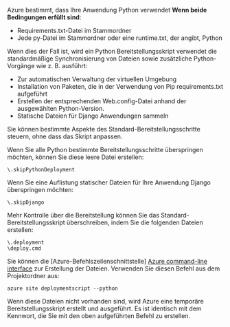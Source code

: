 Azure bestimmt, dass Ihre Anwendung Python verwendet **Wenn beide Bedingungen erfüllt sind**:

* Requirements.txt-Datei im Stammordner
* Jede py-Datei im Stammordner oder eine runtime.txt, der angibt, Python

Wenn dies der Fall ist, wird ein Python Bereitstellungsskript verwendet die standardmäßige Synchronisierung von Dateien sowie zusätzliche Python-Vorgänge wie z. B. ausführt:

* Zur automatischen Verwaltung der virtuellen Umgebung
* Installation von Paketen, die in der Verwendung von Pip requirements.txt aufgeführt
* Erstellen der entsprechenden Web.config-Datei anhand der ausgewählten Python-Version.
* Statische Dateien für Django Anwendungen sammeln

Sie können bestimmte Aspekte des Standard-Bereitstellungsschritte steuern, ohne dass das Skript anpassen.

Wenn Sie alle Python bestimmte Bereitstellungsschritte überspringen möchten, können Sie diese leere Datei erstellen:

    \.skipPythonDeployment

Wenn Sie eine Auflistung statischer Dateien für Ihre Anwendung Django überspringen möchten:

    \.skipDjango 

Mehr Kontrolle über die Bereitstellung können Sie das Standard-Bereitstellungsskript überschreiben, indem Sie die folgenden Dateien erstellen:

    \.deployment
    \deploy.cmd

Sie können die [Azure-Befehlszeilenschnittstelle] [ Azure command-line interface] zur Erstellung der Dateien.  Verwenden Sie diesen Befehl aus dem Projektordner aus:

    azure site deploymentscript --python

Wenn diese Dateien nicht vorhanden sind, wird Azure eine temporäre Bereitstellungsskript erstellt und ausgeführt.  Es ist identisch mit dem Kennwort, die Sie mit den oben aufgeführten Befehl zu erstellen.

[Azure command-line interface]: http://azure.microsoft.com/downloads/
